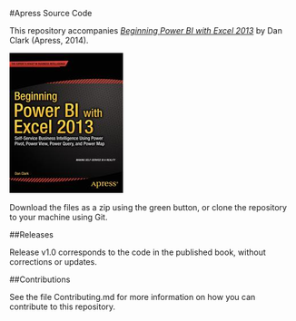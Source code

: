 #Apress Source Code

This repository accompanies [*Beginning Power BI with Excel 2013*](http://www.apress.com/9781430264453) by Dan Clark (Apress, 2014).

![Cover image](9781430264453.jpg)

Download the files as a zip using the green button, or clone the repository to your machine using Git.

##Releases

Release v1.0 corresponds to the code in the published book, without corrections or updates.

##Contributions

See the file Contributing.md for more information on how you can contribute to this repository.
